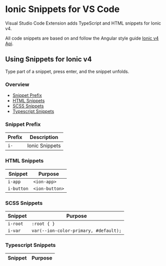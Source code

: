 # Ionic Snippets for VS Code

Visual Studio Code Extension adds TypeScript and HTML snippets for Ionic v4.

All code snippets are based on and follow the Angular style guide [Ionic v4 Api](https://beta.ionicframework.com/docs/api).

## Using Snippets for Ionic v4

Type part of a snippet, press enter, and the snippet unfolds.

### Overview
* [Snippet Prefix](https://github.com/marcjulian/vscode-ionic-snippets#snippet-prefix)
* [HTML Snippets](https://github.com/marcjulian/vscode-ionic-snippets#html-snippets)
* [SCSS Snippets](https://github.com/marcjulian/vscode-ionic-snippets#scss-snippets)
* [Typescript Snippets](https://github.com/marcjulian/vscode-ionic-snippets#typescript-snippets)

### Snippet Prefix

| Prefix | Description |
| ------- | ----------|
| `i-` | Ionic Snippets |

### HTML Snippets

| Snippet                      | Purpose                                                      |
| ---------------------------- | ------------------------------------------------------------ |
| `i-app`                | `<ion-app>`                                                    |
| `i-button`                | `<ion-button>`                                                    |

### SCSS Snippets

| Snippet                      | Purpose                                                      |
| ---------------------------- | ------------------------------------------------------------ |
| `i-root`                | `:root { }`                                                    |
| `i-var`                | `var(--ion-color-primary, #default);`                                                    |

### Typescript Snippets

| Snippet                      | Purpose                                                      |
| ---------------------------- | ------------------------------------------------------------ |


